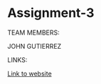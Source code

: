 # Assignment-3

TEAM MEMBERS:

JOHN GUTIERREZ

LINKS:

[Link to website](https://johngutierrez13.github.io/Assignment-3/)

